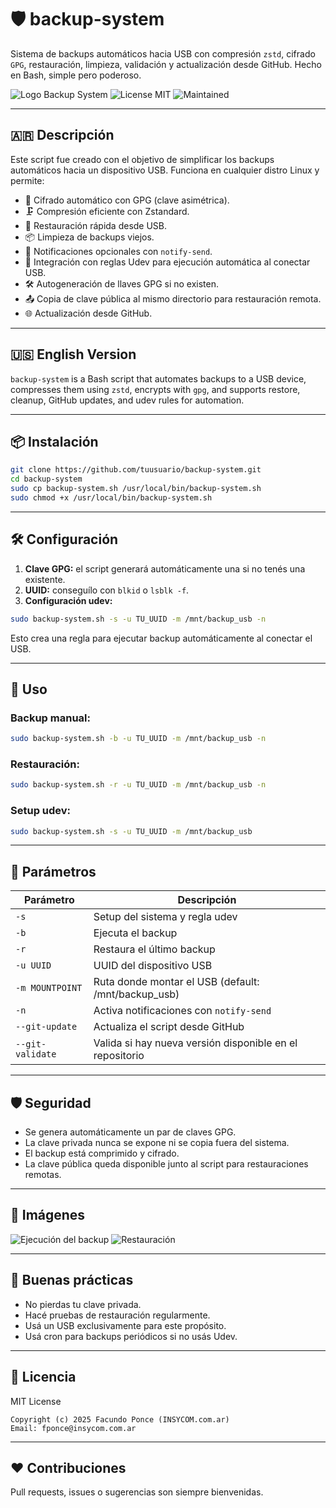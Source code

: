 # 🛡️ backup-system

Sistema de backups automáticos hacia USB con compresión `zstd`, cifrado `GPG`, restauración, limpieza, validación y actualización desde GitHub. Hecho en Bash, simple pero poderoso.

![Logo Backup System](https://img.shields.io/badge/bash-script-blue.svg) ![License MIT](https://img.shields.io/badge/license-MIT-green.svg) ![Maintained](https://img.shields.io/badge/maintained-yes-brightgreen)

---

## 🇦🇷 Descripción

Este script fue creado con el objetivo de simplificar los backups automáticos hacia un dispositivo USB. Funciona en cualquier distro Linux y permite:

- 🔐 Cifrado automático con GPG (clave asimétrica).
- 🗜️ Compresión eficiente con Zstandard.
- 🔁 Restauración rápida desde USB.
- 📦 Limpieza de backups viejos.
- 🔔 Notificaciones opcionales con `notify-send`.
- 🧩 Integración con reglas Udev para ejecución automática al conectar USB.
- 🛠️ Autogeneración de llaves GPG si no existen.
- 📤 Copia de clave pública al mismo directorio para restauración remota.
- 🌐 Actualización desde GitHub.

---

## 🇺🇸 English Version

`backup-system` is a Bash script that automates backups to a USB device, compresses them using `zstd`, encrypts with `gpg`, and supports restore, cleanup, GitHub updates, and udev rules for automation.

---

## 📦 Instalación

```bash
git clone https://github.com/tuusuario/backup-system.git
cd backup-system
sudo cp backup-system.sh /usr/local/bin/backup-system.sh
sudo chmod +x /usr/local/bin/backup-system.sh
```

---

## 🛠️ Configuración

1. **Clave GPG:** el script generará automáticamente una si no tenés una existente.
2. **UUID:** conseguílo con `blkid` o `lsblk -f`.
3. **Configuración udev:**

```bash
sudo backup-system.sh -s -u TU_UUID -m /mnt/backup_usb -n
```

Esto crea una regla para ejecutar backup automáticamente al conectar el USB.

---

## 🚀 Uso

### Backup manual:

```bash
sudo backup-system.sh -b -u TU_UUID -m /mnt/backup_usb -n
```

### Restauración:

```bash
sudo backup-system.sh -r -u TU_UUID -m /mnt/backup_usb -n
```

### Setup udev:

```bash
sudo backup-system.sh -s -u TU_UUID -m /mnt/backup_usb
```

---

## 🧾 Parámetros

| Parámetro        | Descripción                                               |
|------------------|-----------------------------------------------------------|
| `-s`             | Setup del sistema y regla udev                            |
| `-b`             | Ejecuta el backup                                         |
| `-r`             | Restaura el último backup                                 |
| `-u UUID`        | UUID del dispositivo USB                                  |
| `-m MOUNTPOINT`  | Ruta donde montar el USB (default: /mnt/backup_usb)       |
| `-n`             | Activa notificaciones con `notify-send`                   |
| `--git-update`   | Actualiza el script desde GitHub                          |
| `--git-validate` | Valida si hay nueva versión disponible en el repositorio  |

---

## 🛡️ Seguridad

- Se genera automáticamente un par de claves GPG.
- La clave privada nunca se expone ni se copia fuera del sistema.
- El backup está comprimido y cifrado.
- La clave pública queda disponible junto al script para restauraciones remotas.

---

## 🎨 Imágenes

![Ejecución del backup](https://raw.githubusercontent.com/tuusuario/backup-system/main/images/backup.png)
![Restauración](https://raw.githubusercontent.com/tuusuario/backup-system/main/images/restore.png)

---

## 🧠 Buenas prácticas

- No pierdas tu clave privada.
- Hacé pruebas de restauración regularmente.
- Usá un USB exclusivamente para este propósito.
- Usá cron para backups periódicos si no usás Udev.

---

## 📝 Licencia

MIT License

```
Copyright (c) 2025 Facundo Ponce (INSYCOM.com.ar)
Email: fponce@insycom.com.ar
```

---

## ❤️ Contribuciones

Pull requests, issues o sugerencias son siempre bienvenidas.
